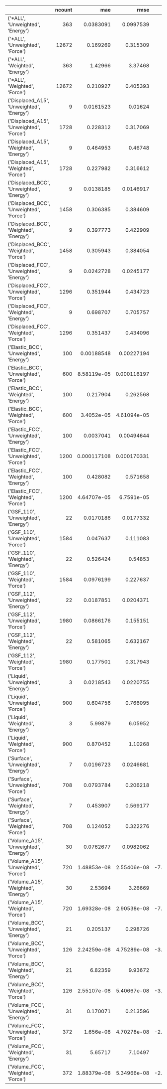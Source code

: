 |                                           |   ncount |         mae |        rmse |           rsq |
|:------------------------------------------|---------:|------------:|------------:|--------------:|
| ('*ALL', 'Unweighted', 'Energy')          |      363 | 0.0383091   | 0.0997539   |   0.999599    |
| ('*ALL', 'Unweighted', 'Force')           |    12672 | 0.169269    | 0.315309    |   0.944383    |
| ('*ALL', 'Weighted', 'Energy')            |      363 | 1.42966     | 3.37468     |   0.999979    |
| ('*ALL', 'Weighted', 'Force')             |    12672 | 0.210927    | 0.405393    |   0.969543    |
| ('Displaced_A15', 'Unweighted', 'Energy') |        9 | 0.0161523   | 0.01624     | -94.8926      |
| ('Displaced_A15', 'Unweighted', 'Force')  |     1728 | 0.228312    | 0.317069    |   0.691591    |
| ('Displaced_A15', 'Weighted', 'Energy')   |        9 | 0.464953    | 0.46748     | -94.8926      |
| ('Displaced_A15', 'Weighted', 'Force')    |     1728 | 0.227982    | 0.316612    |   0.691591    |
| ('Displaced_BCC', 'Unweighted', 'Energy') |        9 | 0.0138185   | 0.0146917   |   0.880598    |
| ('Displaced_BCC', 'Unweighted', 'Force')  |     1458 | 0.306385    | 0.384609    |   0.935844    |
| ('Displaced_BCC', 'Weighted', 'Energy')   |        9 | 0.397773    | 0.422909    |   0.880598    |
| ('Displaced_BCC', 'Weighted', 'Force')    |     1458 | 0.305943    | 0.384054    |   0.935844    |
| ('Displaced_FCC', 'Unweighted', 'Energy') |        9 | 0.0242728   | 0.0245177   | -29.3405      |
| ('Displaced_FCC', 'Unweighted', 'Force')  |     1296 | 0.351944    | 0.434723    |   0.286561    |
| ('Displaced_FCC', 'Weighted', 'Energy')   |        9 | 0.698707    | 0.705757    | -29.3405      |
| ('Displaced_FCC', 'Weighted', 'Force')    |     1296 | 0.351437    | 0.434096    |   0.286561    |
| ('Elastic_BCC', 'Unweighted', 'Energy')   |      100 | 0.00188548  | 0.00227194  |   0.998915    |
| ('Elastic_BCC', 'Unweighted', 'Force')    |      600 | 8.58119e-05 | 0.000116197 |   0.747872    |
| ('Elastic_BCC', 'Weighted', 'Energy')     |      100 | 0.217904    | 0.262568    |   0.998915    |
| ('Elastic_BCC', 'Weighted', 'Force')      |      600 | 3.4052e-05  | 4.61094e-05 |   0.747872    |
| ('Elastic_FCC', 'Unweighted', 'Energy')   |      100 | 0.0037041   | 0.00494644  |   0.991786    |
| ('Elastic_FCC', 'Unweighted', 'Force')    |     1200 | 0.000117108 | 0.000170331 |   0.773164    |
| ('Elastic_FCC', 'Weighted', 'Energy')     |      100 | 0.428082    | 0.571658    |   0.991786    |
| ('Elastic_FCC', 'Weighted', 'Force')      |     1200 | 4.64707e-05 | 6.7591e-05  |   0.773164    |
| ('GSF_110', 'Unweighted', 'Energy')       |       22 | 0.0170186   | 0.0177332   |   0.110799    |
| ('GSF_110', 'Unweighted', 'Force')        |     1584 | 0.047637    | 0.111083    |   0.995371    |
| ('GSF_110', 'Weighted', 'Energy')         |       22 | 0.526424    | 0.54853     |   0.110799    |
| ('GSF_110', 'Weighted', 'Force')          |     1584 | 0.0976199   | 0.227637    |   0.995371    |
| ('GSF_112', 'Unweighted', 'Energy')       |       22 | 0.0187851   | 0.0204371   |   0.427016    |
| ('GSF_112', 'Unweighted', 'Force')        |     1980 | 0.0866176   | 0.155151    |   0.993702    |
| ('GSF_112', 'Weighted', 'Energy')         |       22 | 0.581065    | 0.632167    |   0.427016    |
| ('GSF_112', 'Weighted', 'Force')          |     1980 | 0.177501    | 0.317943    |   0.993702    |
| ('Liquid', 'Unweighted', 'Energy')        |        3 | 0.0218543   | 0.0220755   |   0.954799    |
| ('Liquid', 'Unweighted', 'Force')         |      900 | 0.604756    | 0.766095    |   0.869011    |
| ('Liquid', 'Weighted', 'Energy')          |        3 | 5.99879     | 6.05952     |   0.954799    |
| ('Liquid', 'Weighted', 'Force')           |      900 | 0.870452    | 1.10268     |   0.869011    |
| ('Surface', 'Unweighted', 'Energy')       |        7 | 0.0196723   | 0.0246681   |   0.970836    |
| ('Surface', 'Unweighted', 'Force')        |      708 | 0.0793784   | 0.206218    |   0.988244    |
| ('Surface', 'Weighted', 'Energy')         |        7 | 0.453907    | 0.569177    |   0.970836    |
| ('Surface', 'Weighted', 'Force')          |      708 | 0.124052    | 0.322276    |   0.988244    |
| ('Volume_A15', 'Unweighted', 'Energy')    |       30 | 0.0762677   | 0.0982062   |   0.999823    |
| ('Volume_A15', 'Unweighted', 'Force')     |      720 | 1.48853e-08 | 2.55406e-08 |  -7.99083e+11 |
| ('Volume_A15', 'Weighted', 'Energy')      |       30 | 2.53694     | 3.26669     |   0.999823    |
| ('Volume_A15', 'Weighted', 'Force')       |      720 | 1.69328e-08 | 2.90538e-08 |  -7.99083e+11 |
| ('Volume_BCC', 'Unweighted', 'Energy')    |       21 | 0.205137    | 0.298726    |   0.999504    |
| ('Volume_BCC', 'Unweighted', 'Force')     |      126 | 2.24259e-08 | 4.75289e-08 |  -3.88666e+13 |
| ('Volume_BCC', 'Weighted', 'Energy')      |       21 | 6.82359     | 9.93672     |   0.999504    |
| ('Volume_BCC', 'Weighted', 'Force')       |      126 | 2.55107e-08 | 5.40667e-08 |  -3.88666e+13 |
| ('Volume_FCC', 'Unweighted', 'Energy')    |       31 | 0.170071    | 0.213596    |   0.999491    |
| ('Volume_FCC', 'Unweighted', 'Force')     |      372 | 1.656e-08   | 4.70278e-08 |  -2.53084e+13 |
| ('Volume_FCC', 'Weighted', 'Energy')      |       31 | 5.65717     | 7.10497     |   0.999491    |
| ('Volume_FCC', 'Weighted', 'Force')       |      372 | 1.88379e-08 | 5.34966e-08 |  -2.53084e+13 |